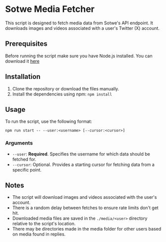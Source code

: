 # Sotwe Media Fetcher
This script is designed to fetch media data from Sotwe's API endpoint. It downloads images and videos associated with a user's Twitter (X) account.

## Prerequisites
Before running the script make sure you have Node.js installed. You can download it [here](https://nodejs.org/)

## Installation
1. Clone the repository or download the files manually.
2. Install the dependencies using npm: `npm install`

## Usage
To run the script, use the following format:
```
npm run start -- --user:<username> [--cursor:<cursor>]
```

### Arguments
- `--user`: **Required**. Specifies the username for which data should be fetched for.
- `--cursor`: Optional. Provides a starting cursor for fetching data from a specific point.

## Notes
- The script will download images and videos associated with the user's account.
- There is a random delay between fetches to ensure rate limits don't get hit.
- Downloaded media files are saved in the `./media/<user>` directory relative to the script's location.
- There may be directories made in the media folder for other users based on media found in replies.
